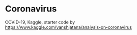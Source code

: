# Coronavirus
COVID-19, Kaggle, starter code by https://www.kaggle.com/vanshjatana/analysis-on-coronavirus
